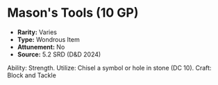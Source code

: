 # Mason's Tools (10 GP)

- **Rarity:** Varies
- **Type:** Wondrous Item
- **Attunement:** No
- **Source:** 5.2 SRD (D&D 2024)

Ability: Strength. Utilize: Chisel a symbol or hole in stone (DC 10). Craft: Block and Tackle
